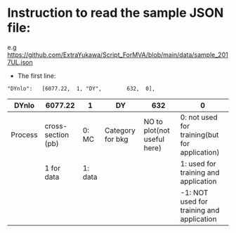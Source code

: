 # Instruction to read the sample JSON file:
e.g https://github.com/ExtraYukawa/Script_ForMVA/blob/main/data/sample_2017UL.json

- The first line:
```
"DYnlo":   [6077.22,  1, "DY",        632,  0],
```
| DYnlo         | 6077.22            | 1      | DY               | 632                        | 0                                             |   
| ------------- | -------------      | ---    | -------------    | -------------------------- | -------------------------------------------   |
| Process       | cross-section (pb) | 0: MC  | Category for bkg | NO to plot(not useful here)|  0: not used for training(but for application)|
|               | 1 for data         | 1: data|                  |                            |  1: used for training and application         |
|               |                    |        |                  |                            | -1: NOT used for training and application     |


